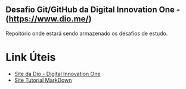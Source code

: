 ## Desafio Git/GitHub da Digital Innovation One - (https://www.dio.me/) 

Repoitório onde estará sendo armazenado os desafios de estudo.

# Link Úteis
 - [Site da Dio - Digital Innovation One](https://www.dio.me/)
 - [Site Tutorial MarkDown](https://www.markdownguide.org/basic-syntax/)
